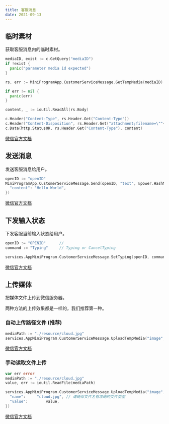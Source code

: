 ```yaml
---
title: 客服消息
date: 2021-09-13
---
```


## 临时素材

获取客服消息内的临时素材。

```go
mediaID, exist := c.GetQuery("mediaID")
if !exist {
  panic("parameter media id expected")
}

rs, err := MiniProgramApp.CustomerServiceMessage.GetTempMedia(mediaID)

if err != nil {
  panic(err)
}

content, _ := ioutil.ReadAll(rs.Body)

c.Header("Content-Type", rs.Header.Get("Content-Type"))
c.Header("Content-Disposition", rs.Header.Get("attachment;filename=\""+rs.Header.Get("filename")+"\""))
c.Data(http.StatusOK, rs.Header.Get("Content-Type"), content)
```

[微信官方文档](https://developers.weixin.qq.com/miniprogram/dev/api-backend/open-api/customer-message/customerServiceMessage.getTempMedia.html)



## 发送消息

发送客服消息给用户。

```go
openID := "openID"
MiniProgramApp.CustomerServiceMessage.Send(openID, "text", &power.HashMap{
  "content": "Hello World",
})
```

[微信官方文档](https://developers.weixin.qq.com/miniprogram/dev/api-backend/open-api/customer-message/customerServiceMessage.send.html)




## 下发输入状态

下发客服当前输入状态给用户。

```go
openID := "OPENID"      // 
command := "Typing"     // Typing or CancelTyping

services.AppMiniProgram.CustomerServiceMessage.SetTyping(openID, command)
```

[微信官方文档](https://developers.weixin.qq.com/miniprogram/dev/api-backend/open-api/customer-message/customerServiceMessage.setTyping.html)




## 上传媒体

把媒体文件上传到微信服务器。

两种方法的上传效果都是一样的，我们推荐第一种。

### 自动上传路径文件 (推荐)

```go
mediaPath := "./resource/cloud.jpg"
services.AppMiniProgram.CustomerServiceMessage.UploadTempMedia("image", mediaPath, nil)
```

[微信官方文档](https://developers.weixin.qq.com/miniprogram/dev/api-backend/open-api/customer-message/customerServiceMessage.uploadTempMedia.html)

### 手动读取文件上传

```go
var err error
mediaPath := "./resource/cloud.jpg"
value, err := ioutil.ReadFile(mediaPath)

services.AppMiniProgram.CustomerServiceMessage.UploadTempMedia("image", "", &power.HashMap{
  "name":     "cloud.jpg", // 请确保文件名有准确的文件类型
  "value":        value,
})
```

[微信官方文档](https://developers.weixin.qq.com/miniprogram/dev/api-backend/open-api/customer-message/customerServiceMessage.uploadTempMedia.html)